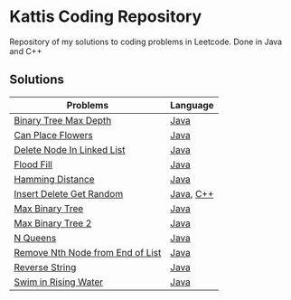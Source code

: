# Kattis Coding Repository
Repository of my solutions to coding problems in Leetcode. Done in Java and C++

## Solutions
| Problems | Language |
| - | - |
| [Binary Tree Max Depth](https://leetcode.com/problems/maximum-depth-of-binary-tree/) | [Java](https://github.com/Swidjaja6/Leetcode/blob/main/Java/BinaryTreeMaxDepth/src/Solution.java) | 
| [Can Place Flowers](https://leetcode.com/problems/can-place-flowers/) | [Java](https://github.com/Swidjaja6/Leetcode/blob/main/Java/CanPlaceFlower/src/Solution.java) |
| [Delete Node In Linked List](https://leetcode.com/problems/delete-node-in-a-linked-list/) | [Java](https://github.com/Swidjaja6/Leetcode/blob/main/Java/DeleteNodeinLinkedList/src/Solution.java) | 
| [Flood Fill](https://leetcode.com/problems/flood-fill/) | [Java](https://github.com/Swidjaja6/Leetcode/blob/main/Java/FloodFill/src/Solution.java) | 
| [Hamming Distance](https://leetcode.com/problems/hamming-distance/) | [Java](https://github.com/Swidjaja6/Leetcode/blob/main/Java/HammingDistance/src/Solution.java) | 
| [Insert Delete Get Random](https://leetcode.com/problems/insert-delete-getrandom-o1/) | [Java](https://github.com/Swidjaja6/Leetcode/blob/main/Java/InsertDeleteGetRandom/src/RandomizedSet.java), [C++](https://github.com/Swidjaja6/Leetcode/blob/main/C%2B%2B/RandomizedSet.cpp) |
| [Max Binary Tree](https://leetcode.com/problems/maximum-binary-tree/) | [Java](https://github.com/Swidjaja6/Leetcode/blob/main/Java/MaxBinaryTree/src/Solution.java) | 
| [Max Binary Tree 2](https://leetcode.com/problems/maximum-binary-tree-ii/) | [Java](https://github.com/Swidjaja6/Leetcode/blob/main/Java/MaxBinaryTree2/src/Solution.java) |
| [N Queens](https://leetcode.com/problems/n-queens/) | [Java](https://github.com/Swidjaja6/Leetcode/blob/main/Java/NQueens/src/Solution.java) |
| [Remove Nth Node from End of List](https://leetcode.com/problems/remove-nth-node-from-end-of-list/) | [Java](https://github.com/Swidjaja6/Leetcode/blob/main/Java/RemoveNthNodeFromList/src/Solution.java) | 
| [Reverse String](https://leetcode.com/problems/reverse-string/) | [Java](https://github.com/Swidjaja6/Leetcode/blob/main/Java/ReverseString/src/Solution.java) | 
| [Swim in Rising Water](https://leetcode.com/problems/swim-in-rising-water/) | [Java](https://github.com/Swidjaja6/Leetcode/blob/main/Java/SwimInRisingWater/src/Solution.java) | 
